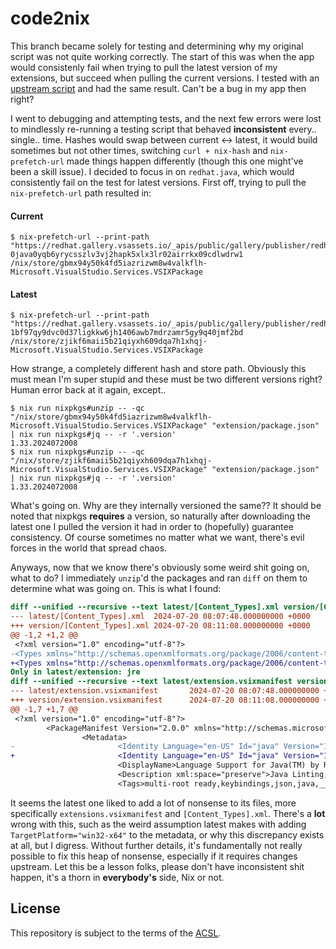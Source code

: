 # code2nix
This branch became solely for testing and determining why my original script was not quite working correctly. The start of this was when the app would consistenly fail when trying to pull the latest version of my extensions, but succeed when pulling the current versions. I tested with an [upstream script](https://github.com/NixOS/nixpkgs/blob/71770c17e76268cb001cf03ad670a01db8d00ad6/pkgs/applications/editors/vscode/extensions/update_installed_exts.sh) and had the same result. Can't be a bug in my app then right?

I went to debugging and attempting tests, and the next few errors were lost to mindlessly re-running a testing script that behaved **inconsistent** every.. single.. time. Hashes would swap between current <-> latest, it would build sometimes but not other times, switching `curl + nix-hash` and `nix-prefetch-url` made things happen differently (though this one might've been a skill issue). I decided to focus in on `redhat.java`, which would consistently fail on the test for latest versions. First off, trying to pull the `nix-prefetch-url` path resulted in:

#### Current
```console
$ nix-prefetch-url --print-path "https://redhat.gallery.vsassets.io/_apis/public/gallery/publisher/redhat/extension/java/1.33.2024072008/assetbyname/Microsoft.VisualStudio.Services.VSIXPackage"
0java0yqb6yrycsszlv3vj2hapk5xlx3lr02airrkx09cdlwdrw1
/nix/store/gbmx94y50k4fd5iazrizwm8w4valkflh-Microsoft.VisualStudio.Services.VSIXPackage
```

#### Latest
```console
$ nix-prefetch-url --print-path "https://redhat.gallery.vsassets.io/_apis/public/gallery/publisher/redhat/extension/java/latest/assetbyname/Microsoft.VisualStudio.Services.VSIXPackage"
1bf97qy9dvc0d37ligkkw6jh1406awb7mdrzamr5gy9q40jmf2bd
/nix/store/zjikf6maii5b21qiyxh609dqa7h1xhqj-Microsoft.VisualStudio.Services.VSIXPackage
```

How strange, a completely different hash and store path. Obviously this must mean I'm super stupid and these must be two different versions right? Human error back at it again, except..

```console
$ nix run nixpkgs#unzip -- -qc "/nix/store/gbmx94y50k4fd5iazrizwm8w4valkflh-Microsoft.VisualStudio.Services.VSIXPackage" "extension/package.json" | nix run nixpkgs#jq -- -r '.version'
1.33.2024072008
$ nix run nixpkgs#unzip -- -qc "/nix/store/zjikf6maii5b21qiyxh609dqa7h1xhqj-Microsoft.VisualStudio.Services.VSIXPackage" "extension/package.json" | nix run nixpkgs#jq -- -r '.version'
1.33.2024072008
```

What's going on. Why are they internally versioned the same?? It should be noted that nixpkgs **requires** a version, so naturally after downloading the latest one I pulled the version it had in order to (hopefully) guarantee consistency. Of course sometimes no matter what we want, there's evil forces in the world that spread chaos.

Anyways, now that we know there's obviously some weird shit going on, what to do? I immediately `unzip`'d the packages and ran `diff` on them to determine what was going on. This is what I found:

```diff
diff --unified --recursive --text latest/[Content_Types].xml version/[Content_Types].xml
--- latest/[Content_Types].xml  2024-07-20 08:07:48.000000000 +0000
+++ version/[Content_Types].xml 2024-07-20 08:11:08.000000000 +0000
@@ -1,2 +1,2 @@
 <?xml version="1.0" encoding="utf-8"?>
-<Types xmlns="http://schemas.openxmlformats.org/package/2006/content-types"><Default Extension=".json" ContentType="application/json"/><Default Extension=".vsixmanifest" ContentType="text/xml"/><Default Extension=".ts" ContentType="video/mp2t"/><Default Extension=".md" ContentType="text/markdown"/><Default Extension=".txt" ContentType="text/plain"/><Default Extension=".css" ContentType="text/css"/><Default Extension=".jar" ContentType="application/java-archive"/><Default Extension=".png" ContentType="image/png"/><Default Extension=".xml" ContentType="application/xml"/><Default Extension=".js" ContentType="application/javascript"/><Default Extension=".ini" ContentType="text/plain"/><Default Extension=".py" ContentType="application/octet-stream"/><Default Extension=".bat" ContentType="application/x-msdownload"/><Default Extension=".properties" ContentType="application/octet-stream"/><Default Extension=".dat" ContentType="application/octet-stream"/><Default Extension=".ja" ContentType="application/octet-stream"/><Default Extension=".lib" ContentType="application/octet-stream"/><Default Extension=".cfg" ContentType="application/octet-stream"/><Default Extension=".src" ContentType="application/x-wais-source"/><Default Extension=".bfc" ContentType="application/octet-stream"/><Default Extension=".sym" ContentType="application/octet-stream"/><Default Extension=".h" ContentType="text/x-c"/><Default Extension=".dll" ContentType="application/octet-stream"/><Default Extension=".exe" ContentType="application/octet-stream"/><Default Extension=".policy" ContentType="application/octet-stream"/><Default Extension=".certs" ContentType="application/octet-stream"/><Default Extension=".jfc" ContentType="application/octet-stream"/><Default Extension=".security" ContentType="application/octet-stream"/><Default Extension=".template" ContentType="application/octet-stream"/><Default Extension=".access" ContentType="application/octet-stream"/></Types>
+<Types xmlns="http://schemas.openxmlformats.org/package/2006/content-types"><Default Extension=".json" ContentType="application/json"/><Default Extension=".vsixmanifest" ContentType="text/xml"/><Default Extension=".ts" ContentType="video/mp2t"/><Default Extension=".md" ContentType="text/markdown"/><Default Extension=".txt" ContentType="text/plain"/><Default Extension=".css" ContentType="text/css"/><Default Extension=".jar" ContentType="application/java-archive"/><Default Extension=".png" ContentType="image/png"/><Default Extension=".xml" ContentType="application/xml"/><Default Extension=".js" ContentType="application/javascript"/><Default Extension=".ini" ContentType="text/plain"/><Default Extension=".py" ContentType="application/octet-stream"/><Default Extension=".bat" ContentType="application/x-msdownload"/></Types>
Only in latest/extension: jre
diff --unified --recursive --text latest/extension.vsixmanifest version/extension.vsixmanifest
--- latest/extension.vsixmanifest       2024-07-20 08:07:48.000000000 +0000
+++ version/extension.vsixmanifest      2024-07-20 08:11:08.000000000 +0000
@@ -1,7 +1,7 @@
 <?xml version="1.0" encoding="utf-8"?>
        <PackageManifest Version="2.0.0" xmlns="http://schemas.microsoft.com/developer/vsx-schema/2011" xmlns:d="http://schemas.microsoft.com/developer/vsx-schema-design/2011">
                <Metadata>
-                       <Identity Language="en-US" Id="java" Version="1.33.2024072008" Publisher="redhat" TargetPlatform="win32-x64"/>
+                       <Identity Language="en-US" Id="java" Version="1.33.2024072008" Publisher="redhat" />
                        <DisplayName>Language Support for Java(TM) by Red Hat</DisplayName>
                        <Description xml:space="preserve">Java Linting, Intellisense, formatting, refactoring, Maven/Gradle support and more...</Description>
                        <Tags>multi-root ready,keybindings,json,java,__ext_java,__ext_class,java-properties,Java Properties,__ext_properties,gradle-kotlin-dsl,Gradle Kotlin DSL,__ext_gradlekts,linters</Tags>
```

It seems the latest one liked to add a lot of nonsense to its files, more specifically `extensions.vsixmanifest` and `[Content_Types].xml`. There's a **lot** wrong with this, such as the weird assumption latest makes with adding `TargetPlatform="win32-x64"` to the metadata, or why this discrepancy exists at all, but I digress. Without further details, it's fundamentally not really possible to fix this heap of nonsense, especially if it requires changes upstream. Let this be a lesson folks, please don't have inconsistent shit happen, it's a thorn in **everybody's** side, Nix or not.

## License
This repository is subject to the terms of the [ACSL](https://anticapitalist.software/).
